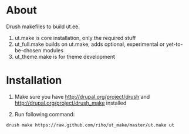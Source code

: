 # About

Drush makefiles to build ut.ee. 

1. ut.make is core installation, only the required stuff
2. ut_full.make builds on ut.make, adds optional, experimental or yet-to-be-chosen modules
3. ut_theme.make is for theme development

# Installation

1. Make sure you have http://drupal.org/project/drush and http://drupal.org/project/drush_make installed 

2. Run following command:

```  
drush make https://raw.github.com/riho/ut_make/master/ut.make ut
```
